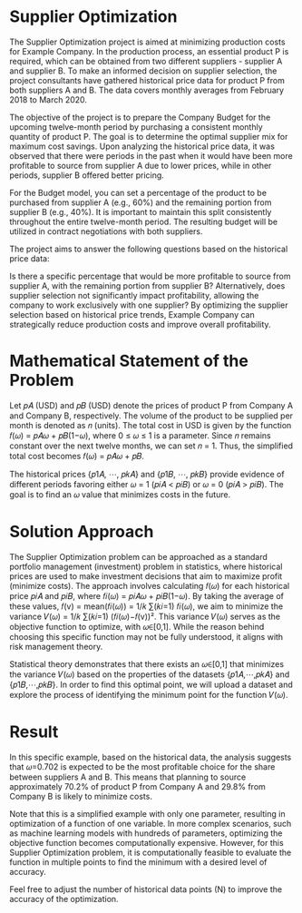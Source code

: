 # Supplier Optimization
The Supplier Optimization project is aimed at minimizing production costs for Example Company. In the production process, an essential product P is required, which can be obtained from two different suppliers - supplier A and supplier B. To make an informed decision on supplier selection, the project consultants have gathered historical price data for product P from both suppliers A and B. The data covers monthly averages from February 2018 to March 2020.

The objective of the project is to prepare the Company Budget for the upcoming twelve-month period by purchasing a consistent monthly quantity of product P. The goal is to determine the optimal supplier mix for maximum cost savings. Upon analyzing the historical price data, it was observed that there were periods in the past when it would have been more profitable to source from supplier A due to lower prices, while in other periods, supplier B offered better pricing.

For the Budget model, you can set a percentage of the product to be purchased from supplier A (e.g., 60%) and the remaining portion from supplier B (e.g., 40%). It is important to maintain this split consistently throughout the entire twelve-month period. The resulting budget will be utilized in contract negotiations with both suppliers.

The project aims to answer the following questions based on the historical price data:

Is there a specific percentage that would be more profitable to source from supplier A, with the remaining portion from supplier B?
Alternatively, does supplier selection not significantly impact profitability, allowing the company to work exclusively with one supplier?
By optimizing the supplier selection based on historical price trends, Example Company can strategically reduce production costs and improve overall profitability.

# Mathematical Statement of the Problem
Let 𝑝𝐴 (USD) and 𝑝𝐵 (USD) denote the prices of product P from Company A and Company B, respectively. The volume of the product to be supplied per month is denoted as 𝑛 (units). The total cost in USD is given by the function 𝑓(𝜔) = 𝑝𝐴𝜔 + 𝑝𝐵(1−𝜔), where 0 ≤ 𝜔 ≤ 1 is a parameter. Since 𝑛 remains constant over the next twelve months, we can set 𝑛 = 1. Thus, the simplified total cost becomes 𝑓(𝜔) = 𝑝𝐴𝜔 + 𝑝𝐵.

The historical prices {𝑝1𝐴, ⋯, 𝑝𝑘𝐴} and {𝑝1𝐵, ⋯, 𝑝𝑘𝐵} provide evidence of different periods favoring either 𝜔 = 1 (𝑝𝑖𝐴 < 𝑝𝑖𝐵) or 𝜔 = 0 (𝑝𝑖𝐴 > 𝑝𝑖𝐵). The goal is to find an 𝜔 value that minimizes costs in the future.

# Solution Approach
The Supplier Optimization problem can be approached as a standard portfolio management (investment) problem in statistics, where historical prices are used to make investment decisions that aim to maximize profit (minimize costs). The approach involves calculating 𝑓(𝜔) for each historical price 𝑝𝑖𝐴 and 𝑝𝑖𝐵, where 𝑓𝑖(𝜔) = 𝑝𝑖𝐴𝜔 + 𝑝𝑖𝐵(1−𝜔). By taking the average of these values, 𝑓(v) = mean(𝑓𝑖(𝜔)) = 1/𝑘 ∑(𝑘𝑖=1) 𝑓𝑖(𝜔), we aim to minimize the variance 𝑉(𝜔) = 1/𝑘 ∑(𝑘𝑖=1) (𝑓𝑖(𝜔)−𝑓(v))². This variance 𝑉(𝜔) serves as the objective function to optimize, with 𝜔∈[0,1]. While the reason behind choosing this specific function may not be fully understood, it aligns with risk management theory. 

Statistical theory demonstrates that there exists an 𝜔∈[0,1] that minimizes the variance 𝑉(𝜔) based on the properties of the datasets {𝑝1𝐴,⋯,𝑝𝑘𝐴} and {𝑝1𝐵,⋯,𝑝𝑘𝐵}. In order to find this optimal point, we will upload a dataset and explore the process of identifying the minimum point for the function 𝑉(𝜔).

# Result

In this specific example, based on the historical data, the analysis suggests that 𝜔=0.702 is expected to be the most profitable choice for the share between suppliers A and B. This means that planning to source approximately 70.2% of product P from Company A and 29.8% from Company B is likely to minimize costs.

Note that this is a simplified example with only one parameter, resulting in optimization of a function of one variable. In more complex scenarios, such as machine learning models with hundreds of parameters, optimizing the objective function becomes computationally expensive. However, for this Supplier Optimization problem, it is computationally feasible to evaluate the function in multiple points to find the minimum with a desired level of accuracy.

Feel free to adjust the number of historical data points (N) to improve the accuracy of the optimization.

